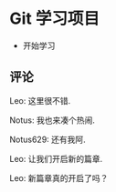 # Git 学习项目

* 开始学习

## 评论

Leo: 这里很不错.

Notus: 我也来凑个热闹.

Notus629: 还有我阿.

Leo: 让我们开启新的篇章.

Leo: 新篇章真的开启了吗？